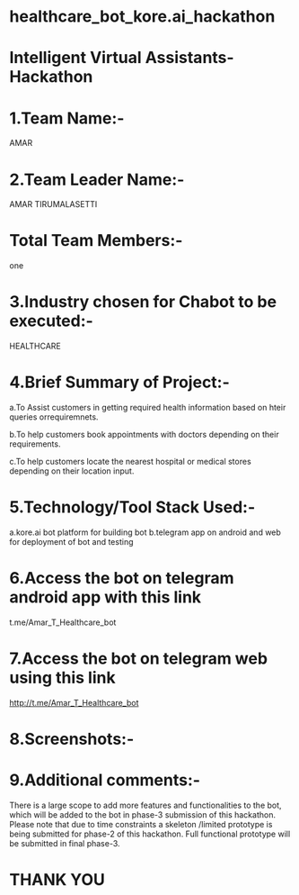 # healthcare_bot_kore.ai_hackathon
Intelligent Virtual Assistants-Hackathon
========================
1.Team Name:-
===========
AMAR


2.Team Leader Name:-
=====================
AMAR TIRUMALASETTI


Total Team Members:-
==================
one

3.Industry chosen for Chabot to be executed:-
==============================================
HEALTHCARE

4.Brief Summary of Project:-
==================
a.To Assist customers in getting required health
information based on hteir queries orrequiremnets.

b.To help customers book appointments with
doctors depending on their requirements.

c.To help customers locate the nearest hospital
or medical stores depending on their location
input.

5.Technology/Tool Stack Used:-
===================
a.kore.ai bot platform for building bot
b.telegram app on android and web for
deployment of bot and testing


6.Access the bot on telegram android app with this link
=======================================================

t.me/Amar_T_Healthcare_bot

7.Access the bot on telegram web using this link
================================================

http://t.me/Amar_T_Healthcare_bot

8.Screenshots:-
==========

9.Additional comments:-
===============
There is a large scope to add more features and
functionalities to the bot, which will be added to
the bot in phase-3 submission of this
hackathon.
Please note that due to time constraints a
skeleton /limited prototype is being submitted
for phase-2 of this hackathon.
Full functional prototype will be submitted in
final phase-3.

THANK YOU
=======
